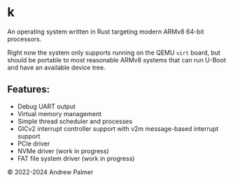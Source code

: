 # k

An operating system written in Rust targeting modern ARMv8 64-bit processors.

Right now the system only supports running on the QEMU `virt` board, but should be portable to most reasonable ARMv8 systems that can run U-Boot and have an available device tree.

## Features:
- Debug UART output
- Virtual memory management
- Simple thread scheduler and processes
- GICv2 interrupt controller support with v2m message-based interrupt support
- PCIe driver
- NVMe driver (work in progress)
- FAT file system driver (work in progress)


© 2022-2024 Andrew Palmer
